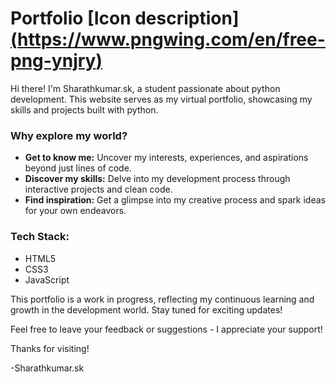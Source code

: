 # Portfolio [Icon description][(https://www.pngwing.com/en/free-png-ynjry)](https://sharathkumaar-sk.github.io/Portfolio/)
Hi there! I'm Sharathkumar.sk, a student passionate about python development. This website serves as my virtual portfolio, showcasing my skills and projects built with python.

### Why explore my world?

- **Get to know me:** Uncover my interests, experiences, and aspirations beyond just lines of code.
- **Discover my skills:** Delve into my development process through interactive projects and clean code.
- **Find inspiration:** Get a glimpse into my creative process and spark ideas for your own endeavors.

### Tech Stack:
- HTML5
- CSS3
- JavaScript

This portfolio is a work in progress, reflecting my continuous learning and growth in the development world. Stay tuned for exciting updates!

Feel free to leave your feedback or suggestions - I appreciate your support!

Thanks for visiting!

-Sharathkumar.sk
